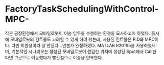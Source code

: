 # FactoryTaskSchedulingWithControl-MPC-
작은 공장환경에서 모바일로봇이 이송 임무를 수행하는 환경을 묘사하고자 하였다. 동시에 모바일로봇의 컨트롤도 고려할 수 있게 하려 했는데, 사용된 컨트롤은 PID와 MPC이다. 다만 미완성이라 잘 안된다...언젠가 완성하겠다. MATLAB R2019a를 사용하였으며, 기본적인 시나리오는 생성된 모바일로봇이 랜덤한 위치에 생성된 Spot에서 Call한다면 그곳으로 이동했다가 빨간점으로 이송을 반복한다. 

